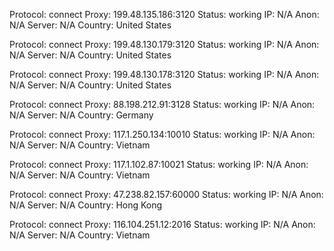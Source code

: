 Protocol: connect
Proxy: 199.48.135.186:3120
Status: working
IP: N/A
Anon: N/A
Server: N/A
Country: United States

Protocol: connect
Proxy: 199.48.130.179:3120
Status: working
IP: N/A
Anon: N/A
Server: N/A
Country: United States

Protocol: connect
Proxy: 199.48.130.178:3120
Status: working
IP: N/A
Anon: N/A
Server: N/A
Country: United States

Protocol: connect
Proxy: 88.198.212.91:3128
Status: working
IP: N/A
Anon: N/A
Server: N/A
Country: Germany

Protocol: connect
Proxy: 117.1.250.134:10010
Status: working
IP: N/A
Anon: N/A
Server: N/A
Country: Vietnam

Protocol: connect
Proxy: 117.1.102.87:10021
Status: working
IP: N/A
Anon: N/A
Server: N/A
Country: Vietnam

Protocol: connect
Proxy: 47.238.82.157:60000
Status: working
IP: N/A
Anon: N/A
Server: N/A
Country: Hong Kong

Protocol: connect
Proxy: 116.104.251.12:2016
Status: working
IP: N/A
Anon: N/A
Server: N/A
Country: Vietnam

